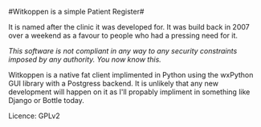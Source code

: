 #Witkoppen is a simple Patient Register#

It is named after the clinic it was developed for. It was build back in 2007 over a weekend as a favour to people 
who had a pressing need for it.

*This software is not compliant in any way to any security constraints imposed by any authority. 
You now know this.*

Witkoppen is a native fat client implimented in Python using the wxPython GUI library with a Postgress backend.
It is unlikely that any new development will happen on it as I'll propably impliment in something like Django 
or Bottle today.

Licence: GPLv2
